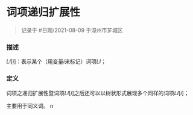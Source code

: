 # 词项递归扩展性


> 记录于 #日期/2021-08-09 于漳州市芗城区


### 描述
$LI[i]$：表示某个（用变量$i$来标记）词项$LI$；

### 定义

词项之递归扩展性暨词项$LI[i]$之后还可以以树状形式展现多个同样的词项$LI[i]$；

主要用于同义词。
n